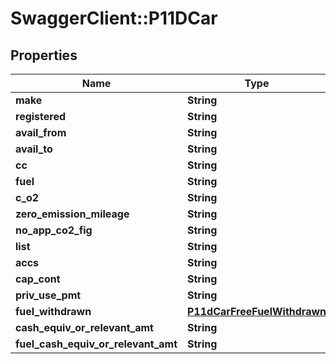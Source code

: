 # SwaggerClient::P11DCar

## Properties
Name | Type | Description | Notes
------------ | ------------- | ------------- | -------------
**make** | **String** |  | [optional] 
**registered** | **String** |  | [optional] 
**avail_from** | **String** |  | [optional] 
**avail_to** | **String** |  | [optional] 
**cc** | **String** |  | [optional] 
**fuel** | **String** |  | [optional] 
**c_o2** | **String** |  | [optional] 
**zero_emission_mileage** | **String** |  | [optional] 
**no_app_co2_fig** | **String** |  | [optional] 
**list** | **String** |  | [optional] 
**accs** | **String** |  | [optional] 
**cap_cont** | **String** |  | [optional] 
**priv_use_pmt** | **String** |  | [optional] 
**fuel_withdrawn** | [**P11dCarFreeFuelWithdrawn**](P11dCarFreeFuelWithdrawn.md) |  | [optional] 
**cash_equiv_or_relevant_amt** | **String** |  | [optional] 
**fuel_cash_equiv_or_relevant_amt** | **String** |  | [optional] 

